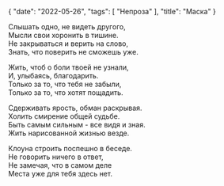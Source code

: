 {
   "date": "2022-05-26",
   "tags": [
      "Непроза"
   ],
   "title": "Маска"
}

Слышать одно, не видеть другого,  
Мысли свои хоронить в тишине.  
Не закрываться и верить на слово,  
Знать, что поверить не сможешь уже.

Жить, чтоб о боли твоей не узнали,  
И, улыбаясь, благодарить.  
Только за то, что тебя не забыли,  
Только за то, что хотят пощадить.

Сдерживать ярость, обман раскрывая.  
Холить смирение общей судьбе.  
Быть самым сильным - все видя и зная.  
Жить нарисованной жизнью везде.

Клоуна строить поспешно в беседе.  
Не говорить ничего в ответ,  
Не замечая, что в самом деле  
Места уже для тебя здесь нет.
